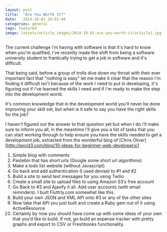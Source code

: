 ```yaml
---
layout: post
title:  "Are You Worth It?"
date:   2014-10-01 20:01:40
categories: general
tags: featured
image: /assets/article_images/2014-10-01-are-you-worth-it/article1.jpg
---
```

The current challenge i'm having with software is that it's hard to know when you're qualified, i've recently made the shift from being a software university student to frantically trying to get a job in software and it's difficult.

That being said, before a group of trolls dive down my throat with their ever important fact that "nothing is easy" let me make it clear that the reason i'm finding it difficult isn't because of the work I need to put in developing, it's figuring out if i've learned the skills I need and if i'm ready to make the step into the development world.

It's common knowledge that in the development world you'll never be done improving your skill set, but when is it safe to say you have the right skills for the job? 

I haven't figured out the answer to that question yet but when I do i'll make sure to inform you all, in the meantime i'll give you a list of tasks that you can start working through to help ensure you have the skills needed to get a development job, extracted from the wonderful blog of [Chris Oliver][http://excid3.com/blog/10-ideas-for-beginner-web-developers/]

1. Simple blog with comments
2. Pastebin that has short urls (Google some short url algorithms)
3. Make a todo list website (without Javascript)
4. Go back and add authentication (I used devise) to #1 and #2
5. Build a site to send text messages for you using Twilio
6. Create a small site to upload files to using Amazon S3′s free account
7. Go Back to #3 and Ajaxify it all. Add user accounts (with email reminders). I built Fluttrly.com somewhat like this.
8. Build your own JSON and XML API onto #3 or any of the other sites
9. Now take that API you just built and create a Ruby gem out of it using ActiveResource
10. Certainly by now you should have come up with some ideas of your own that you’d like to build. If not, go build an expense tracker with pretty graphs and export to CSV or Freshbooks functionality.
